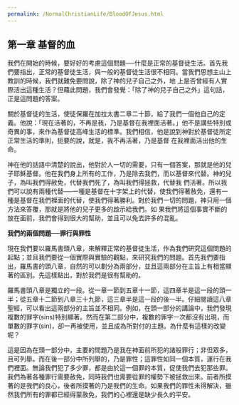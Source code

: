 ```yaml
---
permalink: /NormalChristianLife/BloodOfJesus.html
---
```

<h2>第一章 基督的血</h2>

我們在開始的時候，要好好的考慮這個問題──什麼是正常的基督徒生活。首先我們要指出，正常的基督徒生活，與一般的基督徒生活很不相同。當我們思想主山上教訓的時候，我們就難免要問說，除了神的兒子自己之外，地
上是否曾經有人實際活出這種生活？但藉此問題，我們會發覺：「除了神的兒子自己之外」這句話，正是這問題的答案。

關於基督徒的生活，使徒保羅在加拉太書二章二十節，給了我們一個他自己的定義。他說：「現在活著的，不再是我，乃是基督在我裡面活著。」他不是講些特別或奇異的事，來作為基督徒高峰生活的標準。我們相信，他是說到神對於基督徒所定正常生活的準則，扼要的說，就是，我不再活著，乃是基督
在我裡面活出他的生命。

神在他的話語中清楚的說出，他對於人一切的需要，只有一個答案，那就是他的兒子耶穌基督。他在我們身上所有的工作，乃是除去我們，而以基督來代替。神的兒子，為叫我們得赦免，代替我們死了，為叫我們得拯救，代替我
們活著。所以我們可以說有兩種代替──一種是基督在十字架上的代替，使我們得著赦免，還有一種是基督在我們裡面的代替，使我們得著勝利。對於我們一切的問題，神只用一個方法來答覆，那就是將他的兒子更多的啟示給我們。如
果我們將這個事實不斷的放在面前，我們會得到很大的幫助，並且可以免去許多的混亂。

**我們的兩個問題──罪行與罪性**

現在我們要以羅馬書頭八章，來解釋正常的基督徒生活，作為我們研究這個問題的起點；並且我們要從一個實際與實驗的觀點，來研究我們的問題。首先我們要指出，羅馬書的頭八章，自然的可以劃分為兩部分，並且這兩部分在主旨上有相當顯著的區別。先這樣點出，對於我們是很有幫助的。

羅馬書頭八章是獨立的一段。從一章一節到五章十一節，這四章半是這一段的頭一半；從五章十二節到八章三十九節，這三章半是這一段的後一半。仔細閱讀這八章聖經，可以看出這兩部分的主旨並不相同。例如，在頭一部分的講論中，我們發現複數的罪字(sins)特別顯著。然而在第二部分中，複數的罪字一次都沒有出現，而單數的罪字(sin)，卻一再被使用，並且成為所對付的主題。為什麼有這樣的改變呢？

這是因為在頭一部分中，主要的問題乃是我在神面前所犯的諸般罪行；非但眾多，且可列舉。而在後一部分中所列舉的，乃是罪性；這罪性如同一個本質，運行在我們裡面。無論我們犯了多少罪，都是由於這一個罪的本質，促使我們去犯那些罪。我們為著各種罪行需要赦免，同時我們也需要從罪的權勢下被拯救出來。前者所摸著的是我們的良心，後者所摸著的乃是我們的生命。如果我們的罪性未得解決，雖然我們所有的罪都已經得蒙赦免，我們的心裡還是缺少長久的平安。
